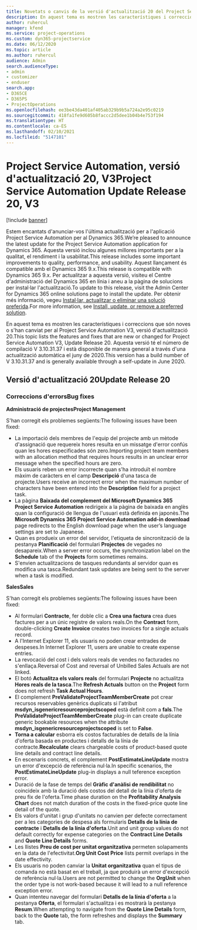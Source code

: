 ```yaml
---
title: Novetats o canvis de la versió d'actualització 20 del Project Service Automation, V3
description: En aquest tema es mostren les característiques i correccions disponibles al Project Service Automation V3, versió d'actualització 20
author: ruhercul
manager: kfend
ms.service: project-operations
ms.custom: dyn365-projectservice
ms.date: 06/12/2020
ms.topic: article
ms.author: ruhercul
audience: Admin
search.audienceType:
- admin
- customizer
- enduser
search.app:
- D365CE
- D365PS
- ProjectOperations
ms.openlocfilehash: ee3be43da401af405ab329b9b5a724a2e95c0219
ms.sourcegitcommit: 418fa1fe9d605b8faccc2d5dee1b04b4e753f194
ms.translationtype: HT
ms.contentlocale: ca-ES
ms.lasthandoff: 02/10/2021
ms.locfileid: "5147101"
---
```

# <a name="project-service-automation-update-release-20-v3"></a><span data-ttu-id="64ff3-103">Project Service Automation, versió d'actualització 20, V3</span><span class="sxs-lookup"><span data-stu-id="64ff3-103">Project Service Automation Update Release 20, V3</span></span>

[!include [banner](../includes/psa-now-project-operations.md)]

<span data-ttu-id="64ff3-104">Estem encantats d'anunciar-vos l'última actualització per a l'aplicació Project Service Automation per al Dynamics 365.</span><span class="sxs-lookup"><span data-stu-id="64ff3-104">We’re pleased to announce the latest update for the Project Service Automation application for Dynamics 365.</span></span> <span data-ttu-id="64ff3-105">Aquesta versió inclou algunes millores importants per a la qualitat, el rendiment i la usabilitat.</span><span class="sxs-lookup"><span data-stu-id="64ff3-105">This release includes some important improvements to quality, performance, and usability.</span></span> <span data-ttu-id="64ff3-106">Aquest llançament és compatible amb el Dynamics 365 9.x.</span><span class="sxs-lookup"><span data-stu-id="64ff3-106">This release is compatible with Dynamics 365 9.x.</span></span> <span data-ttu-id="64ff3-107">Per actualitzar a aquesta versió, visiteu el Centre d'administració del Dynamics 365 en línia i aneu a la pàgina de solucions per instal·lar l'actualització.</span><span class="sxs-lookup"><span data-stu-id="64ff3-107">To update to this release, visit the Admin Center for Dynamics 365 online solutions page to install the update.</span></span> <span data-ttu-id="64ff3-108">Per obtenir més informació, vegeu [Instal·lar, actualitzar o eliminar una solució preferida](https://docs.microsoft.com/power-platform/admin/install-remove-preferred-solution).</span><span class="sxs-lookup"><span data-stu-id="64ff3-108">For more information, see [Install, update, or remove a preferred solution](https://docs.microsoft.com/power-platform/admin/install-remove-preferred-solution).</span></span>

<span data-ttu-id="64ff3-109">En aquest tema es mostren les característiques i correccions que són noves o s'han canviat per al Project Service Automation V3, versió d'actualització 20.</span><span class="sxs-lookup"><span data-stu-id="64ff3-109">This topic lists the features and fixes that are new or changed for Project Service Automation V3, Update Release 20.</span></span> <span data-ttu-id="64ff3-110">Aquesta versió té el número de compilació V 3.10.31.37 i està disponible de manera general a través d'una actualització automàtica el juny de 2020.</span><span class="sxs-lookup"><span data-stu-id="64ff3-110">This version has a build number of V 3.10.31.37 and is generally available through a self-update in June 2020.</span></span>

## <a name="update-release-20"></a><span data-ttu-id="64ff3-111">Versió d'actualització 20</span><span class="sxs-lookup"><span data-stu-id="64ff3-111">Update Release 20</span></span>

### <a name="bug-fixes"></a><span data-ttu-id="64ff3-112">Correccions d'errors</span><span class="sxs-lookup"><span data-stu-id="64ff3-112">Bug fixes</span></span>

<span data-ttu-id="64ff3-113">**Administració de projectes**</span><span class="sxs-lookup"><span data-stu-id="64ff3-113">**Project Management**</span></span>

<span data-ttu-id="64ff3-114">S'han corregit els problemes següents:</span><span class="sxs-lookup"><span data-stu-id="64ff3-114">The following issues have been fixed:</span></span>

- <span data-ttu-id="64ff3-115">La importació dels membres de l'equip del projecte amb un mètode d'assignació que requereix hores resulta en un missatge d'error confús quan les hores especificades són zero.</span><span class="sxs-lookup"><span data-stu-id="64ff3-115">Importing project team members with an allocation method that requires hours results in an unclear error message when the specified hours are zero.</span></span>
- <span data-ttu-id="64ff3-116">Els usuaris reben un error incorrecte quan s'ha introduït el nombre màxim de caràcters en el camp **Descripció** d'una tasca de projecte.</span><span class="sxs-lookup"><span data-stu-id="64ff3-116">Users receive an incorrect error when the maximum number of characters have been entered into the **Description** field for a project task.</span></span>
- <span data-ttu-id="64ff3-117">La pàgina **Baixada del complement del Microsoft Dynamics 365 Project Service Automation** redirigeix a la pàgina de baixada en anglès quan la configuració de llengua de l'usuari està definida en japonès.</span><span class="sxs-lookup"><span data-stu-id="64ff3-117">The **Microsoft Dynamics 365 Project Service Automation add-in download** page redirects to the English download page when the user’s language settings are set to Japanese.</span></span>
- <span data-ttu-id="64ff3-118">Quan es produeix un error del servidor, l'etiqueta de sincronització de la pestanya **Planificació** del formulari **Projectes** de vegades no desapareix.</span><span class="sxs-lookup"><span data-stu-id="64ff3-118">When a server error occurs, the synchronization label on the **Schedule** tab of the **Projects** form sometimes remains.</span></span>
- <span data-ttu-id="64ff3-119">S'envien actualitzacions de tasques redundants al servidor quan es modifica una tasca.</span><span class="sxs-lookup"><span data-stu-id="64ff3-119">Redundant task updates are being sent to the server when a task is modified.</span></span>

<span data-ttu-id="64ff3-120">**Sales**</span><span class="sxs-lookup"><span data-stu-id="64ff3-120">**Sales**</span></span>

<span data-ttu-id="64ff3-121">S'han corregit els problemes següents:</span><span class="sxs-lookup"><span data-stu-id="64ff3-121">The following issues have been fixed:</span></span>

- <span data-ttu-id="64ff3-122">Al formulari **Contracte**, fer doble clic a **Crea una factura** crea dues factures per a un únic registre de valors reals.</span><span class="sxs-lookup"><span data-stu-id="64ff3-122">On the **Contract** form, double-clicking **Create Invoice** creates two invoices for a single actuals record.</span></span>
- <span data-ttu-id="64ff3-123">A l'Internet Explorer 11, els usuaris no poden crear entrades de despeses.</span><span class="sxs-lookup"><span data-stu-id="64ff3-123">In Internet Explorer 11, users are unable to create expense entries.</span></span>
- <span data-ttu-id="64ff3-124">La revocació del cost i dels valors reals de vendes no facturades no s'enllaça.</span><span class="sxs-lookup"><span data-stu-id="64ff3-124">Reversal of Cost and reversal of Unbilled Sales Actuals are not linked.</span></span>
- <span data-ttu-id="64ff3-125">El botó **Actualitza els valors reals** del formulari **Projecte** no actualitza **Hores reals de la tasca**.</span><span class="sxs-lookup"><span data-stu-id="64ff3-125">The **Refresh Actuals** button on the **Project** form does not refresh **Task Actual Hours**.</span></span>
- <span data-ttu-id="64ff3-126">El complement **PreValidateProjectTeamMemberCreate** pot crear recursos reservables genèrics duplicats si l'atribut **msdyn_isgenericresourceprojectscoped** està definit com a **fals**.</span><span class="sxs-lookup"><span data-stu-id="64ff3-126">The **PreValidateProjectTeamMemberCreate** plug-in can create duplicate generic bookable resources when the attribute **msdyn_isgenericresourceprojectscoped** is set to **False**.</span></span>
- <span data-ttu-id="64ff3-127">**Torna a calcular** esborra els costos facturables de detalls de la línia d'oferta basada en productes i detalls de la línia de contracte.</span><span class="sxs-lookup"><span data-stu-id="64ff3-127">**Recalculate** clears chargeable costs of product-based quote line details and contract line details.</span></span>
- <span data-ttu-id="64ff3-128">En escenaris concrets, el complement **PostEstimateLineUpdate** mostra un error d'excepció de referència nul·la.</span><span class="sxs-lookup"><span data-stu-id="64ff3-128">In specific scenarios, the **PostEstimateLineUpdate** plug-in displays a null teference exception error.</span></span>
- <span data-ttu-id="64ff3-129">Duració de la fase de temps del **Gràfic d'anàlisi de rendibilitat** no coincideix amb la duració dels costos del detall de la línia d'oferta de preu fix de l'oferta.</span><span class="sxs-lookup"><span data-stu-id="64ff3-129">Time phase duration on the **Profitability Analysis Chart** does not match duration of the costs in the fixed-price quote line detail of the quote.</span></span>
- <span data-ttu-id="64ff3-130">Els valors d'unitat i grup d'unitats no canvien per defecte correctament per a les categories de despesa als formularis **Detalls de la línia de contracte** i **Detalls de la línia d'oferta**.</span><span class="sxs-lookup"><span data-stu-id="64ff3-130">Unit and unit group values do not default correctly for expense categories on the **Contract Line Details** and **Quote Line Details** forms.</span></span>
- <span data-ttu-id="64ff3-131">Les llistes **Preu de cost per unitat organitzativa** permeten solapaments en la data de l'efectivitat.</span><span class="sxs-lookup"><span data-stu-id="64ff3-131">**Org Unit Cost Price** lists permit overlaps in the date effectivity.</span></span>
- <span data-ttu-id="64ff3-132">Els usuaris no poden canviar la **Unitat organitzativa** quan el tipus de comanda no està basat en el treball, ja que produirà un error d'excepció de referència nul·la.</span><span class="sxs-lookup"><span data-stu-id="64ff3-132">Users are not permitted to change the **OrgUnit** when the order type is not work-based because it will lead to a null reference exception error.</span></span>
- <span data-ttu-id="64ff3-133">Quan intenteu navegar del formulari **Detalls de la línia d'oferta** a la pestanya **Oferta**, el formulari s'actualitza i es mostrarà la pestanya **Resum**.</span><span class="sxs-lookup"><span data-stu-id="64ff3-133">When attempting to navigate from the **Quote Line Details** form, back to the **Quote** tab, the form refreshes and displays the **Summary** tab.</span></span>
